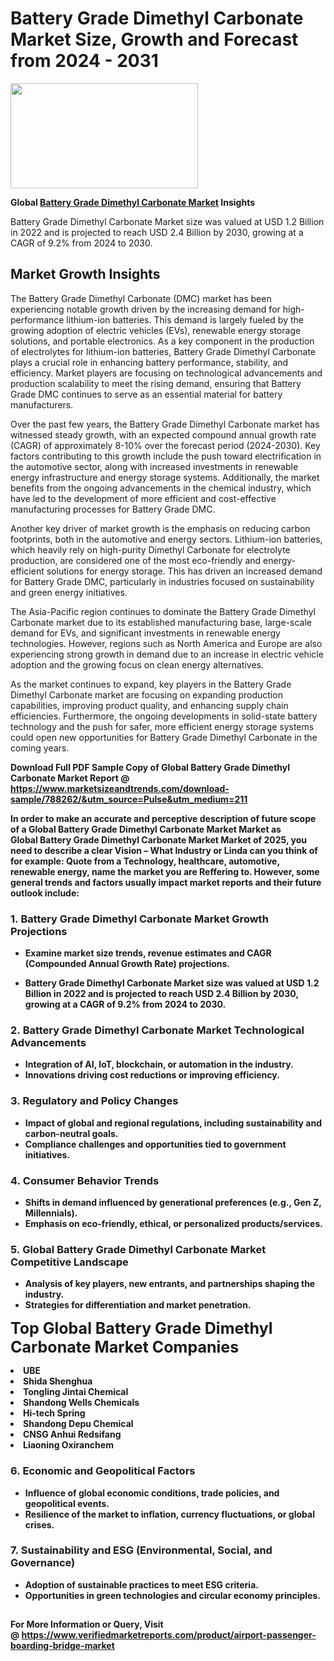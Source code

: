 <H1>Battery Grade Dimethyl Carbonate Market Size, Growth and Forecast from 2024 - 2031</H1><img class="aligncenter size-medium wp-image-584254" src="https://thirdeyenews.in/wp-content/uploads/2024/09/Global-Market-Research-300x168.jpeg" alt="" width="300" height="168" /><p><strong>Global&nbsp;<a href="https://www.marketsizeandtrends.com/download-sample/788262/&amp;utm_source=Pulse&amp;utm_medium=211">Battery Grade Dimethyl Carbonate Market</a> Insights</strong></p><p>Battery Grade Dimethyl Carbonate Market size was valued at USD 1.2 Billion in 2022 and is projected to reach USD 2.4 Billion by 2030, growing at a CAGR of 9.2% from 2024 to 2030.</p><p><h2>Market Growth Insights</h2> <p>The Battery Grade Dimethyl Carbonate (DMC) market has been experiencing notable growth driven by the increasing demand for high-performance lithium-ion batteries. This demand is largely fueled by the growing adoption of electric vehicles (EVs), renewable energy storage solutions, and portable electronics. As a key component in the production of electrolytes for lithium-ion batteries, Battery Grade Dimethyl Carbonate plays a crucial role in enhancing battery performance, stability, and efficiency. Market players are focusing on technological advancements and production scalability to meet the rising demand, ensuring that Battery Grade DMC continues to serve as an essential material for battery manufacturers.</p> <p><strong></strong></p> <p>Over the past few years, the Battery Grade Dimethyl Carbonate market has witnessed steady growth, with an expected compound annual growth rate (CAGR) of approximately 8-10% over the forecast period (2024-2030). Key factors contributing to this growth include the push toward electrification in the automotive sector, along with increased investments in renewable energy infrastructure and energy storage systems. Additionally, the market benefits from the ongoing advancements in the chemical industry, which have led to the development of more efficient and cost-effective manufacturing processes for Battery Grade DMC.</p> <p>Another key driver of market growth is the emphasis on reducing carbon footprints, both in the automotive and energy sectors. Lithium-ion batteries, which heavily rely on high-purity Dimethyl Carbonate for electrolyte production, are considered one of the most eco-friendly and energy-efficient solutions for energy storage. This has driven an increased demand for Battery Grade DMC, particularly in industries focused on sustainability and green energy initiatives.</p> <p>The Asia-Pacific region continues to dominate the Battery Grade Dimethyl Carbonate market due to its established manufacturing base, large-scale demand for EVs, and significant investments in renewable energy technologies. However, regions such as North America and Europe are also experiencing strong growth in demand due to an increase in electric vehicle adoption and the growing focus on clean energy alternatives.</p> <p>As the market continues to expand, key players in the Battery Grade Dimethyl Carbonate market are focusing on expanding production capabilities, improving product quality, and enhancing supply chain efficiencies. Furthermore, the ongoing developments in solid-state battery technology and the push for safer, more efficient energy storage systems could open new opportunities for Battery Grade Dimethyl Carbonate in the coming years.</p> <p><strong></p><p><span class=""><strong>Download Full PDF Sample Copy of Global Battery Grade Dimethyl Carbonate Market Report</strong> @ <a href="https://www.marketsizeandtrends.com/download-sample/788262/&amp;utm_source=Pulse&amp;utm_medium=211" target="_blank">https://www.marketsizeandtrends.com/download-sample/788262/&amp;utm_source=Pulse&amp;utm_medium=211</a></span></p><p>In order to make an accurate and perceptive description of future scope of a Global&nbsp;Battery Grade Dimethyl Carbonate Market Market as Global&nbsp;Battery Grade Dimethyl Carbonate Market Market of 2025, you need to describe a clear Vision &ndash; What Industry or Linda can you think of for example: Quote from a Technology, healthcare, automotive, renewable energy, name the market you are Reffering to. However, some general trends and factors usually impact market reports and their future outlook include:</p><h3>1.&nbsp;<strong>Battery Grade Dimethyl Carbonate Market Growth Projections</strong></h3><ul><li>Examine market size trends, revenue estimates and CAGR (Compounded Annual Growth Rate) projections.</li><li><p>Battery Grade Dimethyl Carbonate Market size was valued at USD 1.2 Billion in 2022 and is projected to reach USD 2.4 Billion by 2030, growing at a CAGR of 9.2% from 2024 to 2030.</p></li></ul><h3>2.&nbsp;<strong>Battery Grade Dimethyl Carbonate Market Technological Advancements</strong></h3><ul><li>Integration of AI, IoT, blockchain, or automation in the industry.</li><li>Innovations driving cost reductions or improving efficiency.</li></ul><h3>3.&nbsp;<strong>Regulatory and Policy Changes</strong></h3><ul><li>Impact of global and regional regulations, including sustainability and carbon-neutral goals.</li><li>Compliance challenges and opportunities tied to government initiatives.</li></ul><h3>4.&nbsp;<strong>Consumer Behavior Trends</strong></h3><ul><li>Shifts in demand influenced by generational preferences (e.g., Gen Z, Millennials).</li><li>Emphasis on eco-friendly, ethical, or personalized products/services.</li></ul><h3>5.&nbsp;<strong>Global Battery Grade Dimethyl Carbonate Market Competitive Landscape</strong></h3><ul><li>Analysis of key players, new entrants, and partnerships shaping the industry.</li><li>Strategies for differentiation and market penetration.</li></ul><p data-pm-slice="1 1 []"><span style="color: inherit; font-family: inherit; font-size: 25px;">Top Global Battery Grade Dimethyl Carbonate Market Companies</span></p><div class="" data-test-id=""><p><li>UBE</li><li> Shida Shenghua</li><li> Tongling Jintai Chemical</li><li> Shandong Wells Chemicals</li><li> Hi-tech Spring</li><li> Shandong Depu Chemical</li><li> CNSG Anhui Redsifang</li><li> Liaoning Oxiranchem</li></p></div><h3>6.&nbsp;<strong>Economic and Geopolitical Factors</strong></h3><ul><li>Influence of global economic conditions, trade policies, and geopolitical events.</li><li>Resilience of the market to inflation, currency fluctuations, or global crises.</li></ul><h3>7.&nbsp;<strong>Sustainability and ESG (Environmental, Social, and Governance)</strong></h3><ul><li>Adoption of sustainable practices to meet ESG criteria.</li><li>Opportunities in green technologies and circular economy principles.</li></ul><h2><strong style="font-size: 14px;">For More Information or Query, Visit @&nbsp;</strong><a style="background-color: #ffffff; font-size: 14px;" href="https://www.marketsizeandtrends.com/report/battery-grade-dimethyl-carbonate-market/" target="_blank">https://www.verifiedmarketreports.com/product/airport-passenger-boarding-bridge-market</a></h2>

